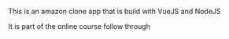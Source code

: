 This is an amazon clone app that is build with VueJS and NodeJS

It is part of the online course follow through
